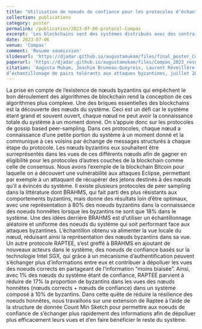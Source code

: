 ```yaml
---
title: "Utilisation de noeuds de confiance pour les protocoles d’échantillonage de pairs tolérants aux attaques byzantines"
collection: publications
category: poster
permalink: /publication/2023-07-06-protocol-Compas
excerpt: 'Les blockchains sont des systèmes distribués avec des contraintes propres à satisfaire. Il faut par exemple s’assurer que les nœuds du système aient un état à jour dans des délais opportun, mais aussi que l’intégrité voir de la confidentialité des données soit préservée. '
date: 2023-07-06
venue: 'Compas'
comment: 'Resume soumission'
slidesurl: 'https://djadar.github.io/augustamukam/files/final_poster_Compas.pdf'
paperurl: 'https://djadar.github.io/augustamukam/files/Compas_2023_resume.pdf'
citation: 'Augusta Mukam, Joachim Bruneau-Queyreix, Laurent Réveillère. Utilisation de noeuds de confiance pour les protocoles
d’échantillonage de pairs tolérants aux attaques byzantines, juillet 2023, Annecy, France.'
---
```


La prise en compte de l’existence de nœuds byzantins qui empêchent le bon déroulement des algorithmes
de blockchain rend la conception de ces algorithmes plus complexe. Une des briques essentielles des blockchains est la découverte des nœuds du système. Ceci est un défi car le système étant grand et souvent ouvert, chaque nœud ne peut avoir la connaissance totale du système à un moment donné. On s’appuie donc sur les protocoles de gossip based peer-sampling. Dans
ces protocoles, chaque nœud a connaissance d’une petite portion du système à un moment donné et la communique à ces voisins par échange de messages structurés à chaque étape du protocole. Les nœuds byzantins eux souhaitent être surreprésentés dans les vues de ces différents nœuds afin de gagner en éligibilité pour les protocoles d’autres couches de la blockchain comme celle de consensus. Nous avons l’exemple de la blockchain Bitcoin pour laquelle on a découvert une vulnérabilité aux attaques Eclipse, permettant par exemple à un attaquant de récupérer des jetons destinés à des nœuds qu’il a évincés du système.
Il existe plusieurs protocoles de peer sampling dans la littérature dont BRAHMS, qui fait parti des plus résistants aux comportements byzantins, mais donne des résultats loin d’être optimaux, avec une représentation à 80% des noeuds byzantins dans la connaissance des noeuds honnêtes lorsque les byzantins ne sont que 18% dans le système. Une des idées derrière BRAHMS est
d’utiliser un échantillonnage aléatoire et uniforme des noeuds du système qui soit performant face aux attaques byzantines. L’échantillon obtenu va alimenter la vue locale du nœud, réduisant ainsi la représentation des nœuds byzantins dans sa vue. Un autre protocole RAPTEE, s’est greffé à BRAHMS en ajoutant de nouveaux acteurs dans le système, des noeuds de confiance basés sur la technologie Intel SGX, qui grâce à un mécanisme d’authentification peuvent s’échanger plus d’informations entre eux et contribuer à dépolluer les vues des noeuds corrects en partageant de l’information “moins biaisée”. Ainsi, avec 1% des nœuds du système étant de confiance, RAPTEE parvient à réduire de 17% la proportion de byzantins dans les vues des nœuds honnêtes (nœuds corrects + nœuds de confiance) dans un système composé à 10% de byzantins.
Dans cette quête de réduire la résilience des noeuds honnêtes, nous travaillons sur une extension de Raptee à l’aide de la structure de donnée Count Min Sketch pour permettre aux noeuds de confiance de s’échanger plus rapidement des informations afin de dépolluer plus efficacement leurs vues et d’en faire bénéficier le reste du système.
